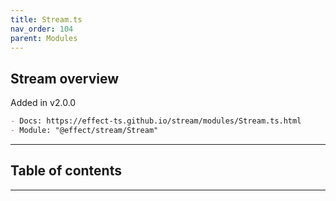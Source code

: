 ```yaml
---
title: Stream.ts
nav_order: 104
parent: Modules
---
```


## Stream overview

Added in v2.0.0

```md
- Docs: https://effect-ts.github.io/stream/modules/Stream.ts.html
- Module: "@effect/stream/Stream"
```

---

<h2 class="text-delta">Table of contents</h2>

---
